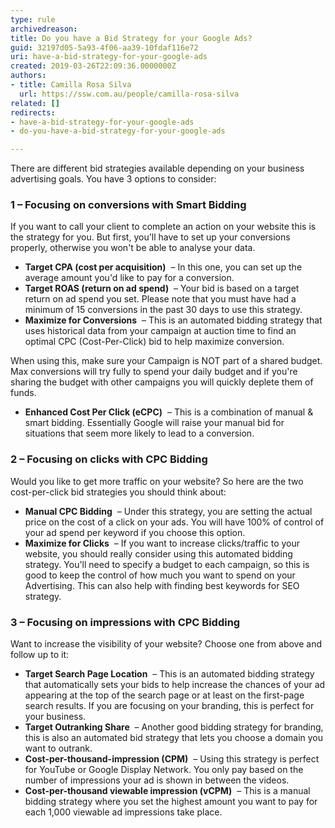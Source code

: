 ```yaml
---
type: rule
archivedreason: 
title: Do you have a Bid Strategy for your Google Ads?
guid: 32197d05-5a93-4f06-aa39-10fdaf116e72
uri: have-a-bid-strategy-for-your-google-ads
created: 2019-03-26T22:09:36.0000000Z
authors:
- title: Camilla Rosa Silva
  url: https://ssw.com.au/people/camilla-rosa-silva
related: []
redirects:
- have-a-bid-strategy-for-your-google-ads
- do-you-have-a-bid-strategy-for-your-google-ads

---
```


There are different bid strategies available depending on your business advertising goals. You have 3 options to consider:

<!--endintro-->

### 1 – Focusing on conversions with Smart Bidding


If you want to call your client to complete an action on your website this is the strategy for you. But first, you'll have to set up your conversions properly, otherwise you won't be able to analyse your data.

* **Target CPA (cost per acquisition)**  – In this one, you can set up the average amount you'd like to pay for a conversion.
* **Target ROAS (return on ad spend)**  – Your bid is based on a target return on ad spend you set. Please note that you must have had a minimum of 15 conversions in the past 30 days to use this strategy.
* **Maximize for Conversions**  – This is an automated bidding strategy that uses historical data from your campaign at auction time to find an optimal CPC (Cost-Per-Click) bid to help maximize conversion.


When using this, make sure your Campaign is NOT part of a shared budget. Max conversions will try fully to spend your daily budget and if you're sharing the budget with other campaigns you will quickly deplete them of funds.

* **Enhanced Cost Per Click (eCPC)**  – This is a combination of manual & smart bidding. Essentially Google will raise your manual bid for situations that seem more likely to lead to a conversion.


### 2 – Focusing on clicks with CPC Bidding

Would you like to get more traffic on your website? So here are the two cost-per-click bid strategies you should think about:

* **Manual CPC Bidding**  – Under this strategy, you are setting the actual price on the cost of a click on your ads. You will have 100% of control of your ad spend per keyword if you choose this option.
* **Maximize for Clicks**  – If you want to increase clicks/traffic to your website, you should really consider using this automated bidding strategy. You'll need to specify a budget to each campaign, so this is good to keep the control of how much you want to spend on your Advertising. This can also help with finding best keywords for SEO strategy.


### 3 – Focusing on impressions with CPC Bidding

Want to increase the visibility of your website? Choose one from above and follow up to it:

* **Target Search Page Location**  – This is an automated bidding strategy that automatically sets your bids to help increase the chances of your ad appearing at the top of the search page or at least on the first-page search results. If you are focusing on your branding, this is perfect for your business.
* **Target Outranking Share**  – Another good bidding strategy for branding, this is also an automated bid strategy that lets you choose a domain you want to outrank.
* **Cost-per-thousand-impression (CPM)**  – Using this strategy is perfect for YouTube or Google Display Network. You only pay based on the number of impressions your ad is shown in between the videos.
* **Cost-per-thousand viewable impression (vCPM)**  – This is a manual bidding strategy where you set the highest amount you want to pay for each 1,000 viewable ad impressions take place.
